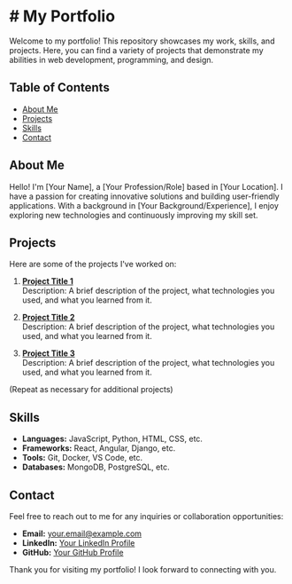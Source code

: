 # # My Portfolio

Welcome to my portfolio! This repository showcases my work, skills, and projects. Here, you can find a variety of projects that demonstrate my abilities in web development, programming, and design.

## Table of Contents

- [About Me](#about-me)
- [Projects](#projects)
- [Skills](#skills)
- [Contact](#contact)

## About Me

Hello! I'm [Your Name], a [Your Profession/Role] based in [Your Location]. I have a passion for creating innovative solutions and building user-friendly applications. With a background in [Your Background/Experience], I enjoy exploring new technologies and continuously improving my skill set.

## Projects

Here are some of the projects I've worked on:

1. **[Project Title 1](link-to-project)**  
   Description: A brief description of the project, what technologies you used, and what you learned from it.

2. **[Project Title 2](link-to-project)**  
   Description: A brief description of the project, what technologies you used, and what you learned from it.

3. **[Project Title 3](link-to-project)**  
   Description: A brief description of the project, what technologies you used, and what you learned from it.

(Repeat as necessary for additional projects)

## Skills

- **Languages:** JavaScript, Python, HTML, CSS, etc.
- **Frameworks:** React, Angular, Django, etc.
- **Tools:** Git, Docker, VS Code, etc.
- **Databases:** MongoDB, PostgreSQL, etc.

## Contact

Feel free to reach out to me for any inquiries or collaboration opportunities:

- **Email:** [your.email@example.com](mailto:your.email@example.com)
- **LinkedIn:** [Your LinkedIn Profile](https://www.linkedin.com/in/your-profile)
- **GitHub:** [Your GitHub Profile](https://github.com/yourusername)

Thank you for visiting my portfolio! I look forward to connecting with you.
